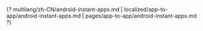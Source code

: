 {? multilang/zh-CN/android-instant-apps.md | localized/app-to-app/android-instant-apps.md | pages/app-to-app/android-instant-apps.md ?}
